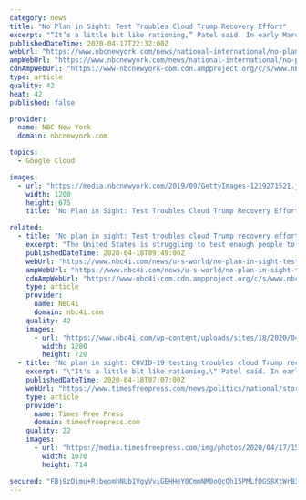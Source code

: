 ```yaml
---
category: news
title: "No Plan in Sight: Test Troubles Cloud Trump Recovery Effort"
excerpt: "“It’s a little bit like rationing,” Patel said. In early March, Trump announced a plan for nationwide testing via drive-thru sites at chains such as Walmart and Target, linked by a Google-affiliated website. Six weeks later, the website is a pilot program available in just four California counties. Few of the retailers' sites have ..."
publishedDateTime: 2020-04-17T22:32:00Z
webUrl: "https://www.nbcnewyork.com/news/national-international/no-plan-in-sight-test-troubles-cloud-trump-recovery-effort/2379111/"
ampWebUrl: "https://www.nbcnewyork.com/news/national-international/no-plan-in-sight-test-troubles-cloud-trump-recovery-effort/2379111/?amp"
cdnAmpWebUrl: "https://www-nbcnewyork-com.cdn.ampproject.org/c/s/www.nbcnewyork.com/news/national-international/no-plan-in-sight-test-troubles-cloud-trump-recovery-effort/2379111/?amp"
type: article
quality: 42
heat: 42
published: false

provider:
  name: NBC New York
  domain: nbcnewyork.com

topics:
  - Google Cloud

images:
  - url: "https://media.nbcnewyork.com/2019/09/GettyImages-1219271521.jpg?resize=1200%2C675"
    width: 1200
    height: 675
    title: "No Plan in Sight: Test Troubles Cloud Trump Recovery Effort"

related:
  - title: "No plan in sight: Test troubles cloud Trump recovery effort"
    excerpt: "The United States is struggling to test enough people to track and control the spread of the novel coronavirus, a crucial first step to reopening parts of the"
    publishedDateTime: 2020-04-18T09:49:00Z
    webUrl: "https://www.nbc4i.com/news/u-s-world/no-plan-in-sight-test-troubles-cloud-trump-recovery-effort/"
    ampWebUrl: "https://www.nbc4i.com/news/u-s-world/no-plan-in-sight-test-troubles-cloud-trump-recovery-effort/amp/"
    cdnAmpWebUrl: "https://www-nbc4i-com.cdn.ampproject.org/c/s/www.nbc4i.com/news/u-s-world/no-plan-in-sight-test-troubles-cloud-trump-recovery-effort/amp/"
    type: article
    provider:
      name: NBC4i
      domain: nbc4i.com
    quality: 42
    images:
      - url: "https://www.nbc4i.com/wp-content/uploads/sites/18/2020/04/drive-in-test.jpg?w=1280&h=720&crop=1"
        width: 1280
        height: 720
  - title: "No plan in sight: COVID-19 testing troubles cloud Trump recovery effort"
    excerpt: "\"It's a little bit like rationing,\" Patel said. In early March, Trump announced a plan for nationwide testing via drive-thru sites at chains such as Walmart and Target, linked by a Google-affiliated website. Six weeks later, the website is a pilot program available in just four California counties. Few of the retailers' sites have opened ..."
    publishedDateTime: 2020-04-18T07:07:00Z
    webUrl: "https://www.timesfreepress.com/news/politics/national/story/2020/apr/18/no-plan-test-troubles-cloud-trump-recovery/520956/"
    type: article
    provider:
      name: Times Free Press
      domain: timesfreepress.com
    quality: 22
    images:
      - url: "https://media.timesfreepress.com/img/photos/2020/04/17/1587176149_101392945-5d1b624bcc644f8284a48d24f85681fe_gs_t1070_h396a884cc973614a990c09c925ec0e81da6ef077.jpg"
        width: 1070
        height: 714

secured: "FBj9zDimu+RjbeomhNUb1VgyVviGEHHeY0CmmNM0oQcQh15PMLfDGS8XtWrB3Cbrzv9t9OYNhnaX2t33PkgbZTFdjVQEwp+c1RbN9U7PHSP+YxjDMck01T/OeL7TAPdjS12DoGsfHa0KDpvckD7XhVIESKMkle5OdlW1Myo/IrNd25ud0C/CoYYsupkPD7gjYbN5bVw2YibzK7TdrNMmmzN6lPNC4BttRRhHduoKxYSXr4vvoAhApGdTm3ypF10BMhxtz42BhvIyyIrkXFGI5J9BbcNGfqGTbdqW6Q4F3yLSD4ZhSgMFlXn3ubjxR2VC0G1qLjSm3ltyffESdahgmW4v5xTWTqvaCbemcn84vesjDvOng1nt4ZjqEbTysPUvssWQaQwA9v5o+ueC4y5LueMey188SluPxbP/DWkvV6SnGywhTRrBBB5juv1Ckrt/T1i6OqzZ3lcMxzgRtWK0LNQYYl4E5PoDtgiu1CiMfgI=;DRAyRjLszxPQNJzvN95tzw=="
---
```


